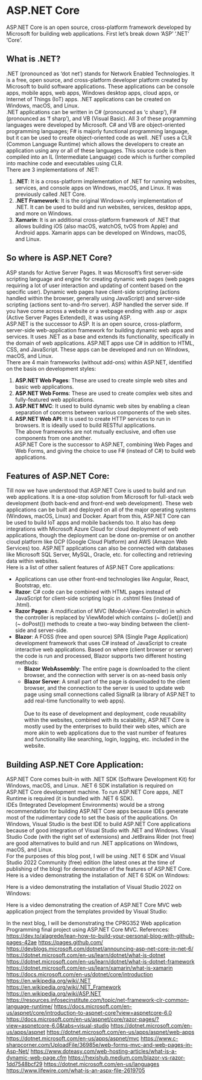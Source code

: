# ASP.NET Core
ASP.NET Core is an open source, cross-platform framework developed by Microsoft for building web applications. First let’s break down ‘ASP’ ‘.NET’ ‘Core’.
## What is .NET?
.NET (pronounced as ‘dot net’) stands for Network Enabled Technologies. It is a free, open source, and cross-platform developer platform created by Microsoft to build software applications. These applications can be console apps, mobile apps, web apps, Windows desktop apps, cloud apps, or Internet of Things (IoT) apps. .NET applications can be created on Windows, macOS, and Linux.<br />
.NET applications can be written in C# (pronounced as ‘c sharp’), F# (pronounced as ‘f sharp’), and VB (Visual Basic). All 3 of these programming languages were developed by Microsoft. C# and VB are object-oriented programming languages; F# is majorly functional programming language, but it can be used to create object-oriented code as well. .NET uses a CLR (Common Language Runtime) which allows the developers to create an application using any or all of these languages. This source code is then compiled into an IL (Intermediate Language) code which is further compiled into machine code and executables using CLR.<br />
There are 3 implementations of .NET:
1.	**.NET**: It is a cross-platform implementation of .NET for running websites, services, and console apps on Windows, macOS, and Linux. It was previously called .NET Core.
2.	**.NET Framework**: It is the original Windows-only implementation of .NET. It can be used to build and run websites, services, desktop apps, and more on Windows.
3.	**Xamarin**: It is an additional cross-platform framework of .NET that allows building iOS (also macOS, watchOS, tvOS from Apple) and Android apps. Xamarin apps can be developed on Windows, macOS, and Linux.
## So where is ASP.NET Core?
ASP stands for Active Server Pages. It was Microsoft’s first server-side scripting language and engine for creating dynamic web pages (web pages requiring a lot of user interaction and updating of content based on the specific user). Dynamic web pages have client-side scripting (actions handled within the browser, generally using JavaScript) and server-side scripting (actions sent to-and-fro server). ASP handled the server side. If you have come across a website or a webpage ending with .asp or .aspx (Active Server Pages Extended), it was using ASP. <br />
ASP.NET is the successor to ASP. It is an open source, cross-platform, server-side web-application framework for building dynamic web apps and services. It uses .NET as a base and extends its functionality, specifically in the domain of web applications. ASP.NET apps use C# in addition to HTML, CSS, and JavaScript. These apps can be developed and run on Windows, macOS, and Linux.<br />
There are 4 main frameworks (without add-ons) within ASP.NET, identified on the basis on development styles:
1. **ASP.NET Web Pages**: These are used to create simple web sites and basic web applications.
2. **ASP.NET Web Forms**: These are used to create complex web sites and fully-featured web applications.
3. **ASP.NET MVC**: It used to build dynamic web sites by enabling a clean separation of concerns between various components of the web sites.
4. **ASP.NET Web API**: It is used to create HTTP services to run in browsers. It is ideally used to build RESTful applications.  <br />
The above frameworks are not mutually exclusive, and often use components from one another.<br />
ASP.NET Core is the successor to ASP.NET, combining Web Pages and Web Forms, and giving the choice to use F# (instead of C#) to build web applications.<br />
## Features of ASP.NET Core:
Till now we have understood that ASP.NET Core is used to build and run web applications. It is a one-stop solution from Microsoft for full-stack web development (both back-end and front-end web development). These web applications can be built and deployed on all of the major operating systems (Windows, macOS, Linux) and Docker. Apart from this, ASP.NET Core can be used to build IoT apps and mobile backends too. It also has deep integrations with Microsoft Azure Cloud for cloud deployment of web applications, though the deployment can be done on-premise or on another cloud platform like GCP (Google Cloud Platform) and AWS (Amazon Web Services) too. ASP.NET applications can also be connected with databases like Microsoft SQL Server, MySQL, Oracle, etc. for collecting and retrieving data within websites.<br />
Here is a list of other salient features of ASP.NET Core applications:
* Applications can use other front-end technologies like Angular, React, Bootstrap, etc.
* **Razor**: C# code can be combined with HTML pages instead of JavaScript for client-side scripting logic in .cshtml files (instead of .html).
* **Razor Pages**: A modification of MVC (Model-View-Controller) in which the controller is replaced by ViewModel which contains <OnGet> (~ doGet()) and <OnPost> (~ doPost()) methods to create a two-way binding between the client-side and server-side.
* **Blazor**: A FOSS (free and open source) SPA (Single Page Application) development framework that uses C# instead of JavaScript to create interactive web applications. Based on where (client browser or server) the code is run and processed, Blazor supports two different hosting methods:
  - **Blazor WebAssembly**: The entire page is downloaded to the client browser, and the connection with server is on as-need basis only
  - **Blazor Server**: A small part of the page is downloaded to the client browser, and the connection to the server is used to update web page using small connections called SignalR (a library of ASP.NET to add real-time functionality to web apps).<br /><br />
Due to its ease of development and deployment, code reusability within the websites, combined with its scalability, ASP.NET Core is mostly used by the enterprises to build their web sites, which are more akin to web applications due to the vast number of features and functionality like searching, login, logging, etc. included in the website.<br />
## Building ASP.NET Core Application:
ASP.NET Core comes built-in with .NET SDK (Software Development Kit) for Windows, macOS, and Linux. .NET 6 SDK installation is required on ASP.NET Core development machine. To run ASP.NET Core apps, .NET Runtime is required (it is bundled with .NET 6 SDK). <br />
IDEs (Integrated Development Environments) would be a strong recommendation for building ASP.NET Core apps because IDEs generate most of the rudimentary code to set the basis of the applications. On Windows, Visual Studio is the best IDE to build ASP.NET Core applications because of good integration of Visual Studio with .NET and Windows. Visual Studio Code (with the right set of extensions) and JetBrains Rider (not free) are good alternatives to build and run .NET applications on Windows, macOS, and Linux.<br />
For the purposes of this blog post, I will be using .NET 6 SDK and Visual Studio 2022 Community (free) edition (the latest ones at the time of publishing of the blog) for demonstration of the features of ASP.NET Core.<br />
Here is a video demonstrating the installation of .NET 6 SDK on Windows:

Here is a video demonstrating the installation of Visual Studio 2022 on Windows:

Here is a video demonstrating the creation of ASP.NET Core MVC web application project from the templates provided by Visual Studio: 

In the next blog, I will be demonstrating the CPRG352 Web application Programming final project using ASP.NET Core MVC.
References:
https://dev.to/alagrede/lean-how-to-build-your-personal-blog-with-github-pages-42ae
https://pages.github.com/
https://devblogs.microsoft.com/dotnet/announcing-asp-net-core-in-net-6/
https://dotnet.microsoft.com/en-us/learn/dotnet/what-is-dotnet
https://dotnet.microsoft.com/en-us/learn/dotnet/what-is-dotnet-framework
https://dotnet.microsoft.com/en-us/learn/xamarin/what-is-xamarin
https://docs.microsoft.com/en-us/dotnet/core/introduction
https://en.wikipedia.org/wiki/.NET
https://en.wikipedia.org/wiki/.NET_Framework
https://en.wikipedia.org/wiki/ASP.NET
https://resources.infosecinstitute.com/topic/net-framework-clr-common-language-runtime/
https://docs.microsoft.com/en-us/aspnet/core/introduction-to-aspnet-core?view=aspnetcore-6.0
https://docs.microsoft.com/en-us/aspnet/core/razor-pages/?view=aspnetcore-6.0&tabs=visual-studio
https://dotnet.microsoft.com/en-us/apps/aspnet
https://dotnet.microsoft.com/en-us/apps/aspnet/web-apps
https://dotnet.microsoft.com/en-us/apps/aspnet/mvc
https://www.c-sharpcorner.com/UploadFile/36985e/web-forms-mvc-and-web-pages-in-Asp-Net/
https://www.doteasy.com/web-hosting-articles/what-is-a-dynamic-web-page.cfm
https://hexishub.medium.com/blazor-vs-razor-1dd7548bcf29
https://dotnet.microsoft.com/en-us/languages
https://www.lifewire.com/what-is-an-aspx-file-2619705

